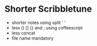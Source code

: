 # Shorter Scribbletune

* shorter notes using split ' '
* less () [] {} and ; using coffeescript
* less concat
* file name mandatory